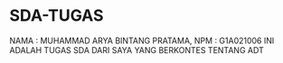 # SDA-TUGAS
NAMA : MUHAMMAD ARYA BINTANG PRATAMA, NPM : G1A021006 INI ADALAH TUGAS SDA DARI SAYA YANG BERKONTES TENTANG ADT
